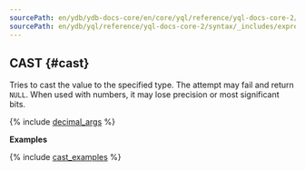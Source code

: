 ```yaml
---
sourcePath: en/ydb/ydb-docs-core/en/core/yql/reference/yql-docs-core-2/syntax/_includes/expressions/cast.md
sourcePath: en/ydb/yql/reference/yql-docs-core-2/syntax/_includes/expressions/cast.md
---
```

## CAST {#cast}

Tries to cast the value to the specified type. The attempt may fail and return `NULL`. When used with numbers, it may lose precision or most significant bits.

{% include [decimal_args](../../../_includes/decimal_args.md) %}

**Examples**

{% include [cast_examples](../../../_includes/cast_examples.md) %}

